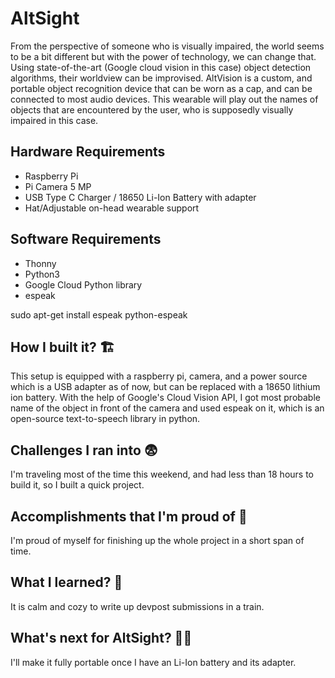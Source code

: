 # AltSight

From the perspective of someone who is visually impaired, the world seems to be a bit different but with the power of technology, we can change that. Using state-of-the-art (Google cloud vision in this case) object detection algorithms, their worldview can be improvised. AltVision is a custom, and portable object recognition device that can be worn as a cap, and can be connected to most audio devices. This wearable will play out the names of objects that are encountered by the user, who is supposedly visually impaired in this case.

## Hardware Requirements

+ Raspberry Pi
+ Pi Camera 5 MP
+ USB Type C Charger / 18650 Li-Ion Battery with adapter
+ Hat/Adjustable on-head wearable support

## Software Requirements

+ Thonny
+ Python3
+ Google Cloud Python library
+ espeak

sudo apt-get install espeak python-espeak


## How I built it? 🏗
This setup is equipped with a raspberry pi, camera, and a power source which is a USB adapter as of now, but can be replaced with a 18650 lithium ion battery. With the help of Google's Cloud Vision API, I got most probable name of the object in front of the camera and used espeak on it, which is an open-source text-to-speech library in python.
## Challenges I ran into 😨
I'm traveling most of the time this weekend, and had less than 18 hours to build it, so I built a quick project.
## Accomplishments that I'm proud of 🚀
I'm proud of myself for finishing up the whole project in a short span of time.
## What I learned? 🏫
It is calm and cozy to write up devpost submissions in a train.
## What's next for AltSight? 🥠🔮
I'll make it fully portable once I have an Li-Ion battery and its adapter.
